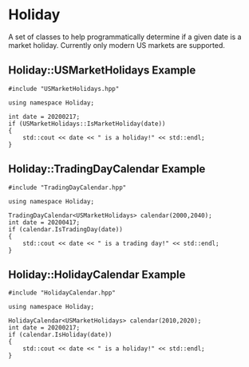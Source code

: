# Holiday
A set of classes to help programmatically determine if a given date is
a market holiday.  Currently only modern US markets are supported.

## Holiday::USMarketHolidays Example
```
#include "USMarketHolidays.hpp"

using namespace Holiday;

int date = 20200217;
if (USMarketHolidays::IsMarketHoliday(date))
{
    std::cout << date << " is a holiday!" << std::endl;
}
```
## Holiday::TradingDayCalendar Example
```
#include "TradingDayCalendar.hpp"

using namespace Holiday;

TradingDayCalendar<USMarketHolidays> calendar(2000,2040);
int date = 20200417;
if (calendar.IsTradingDay(date))
{
    std::cout << date << " is a trading day!" << std::endl;
}
```
## Holiday::HolidayCalendar Example
```
#include "HolidayCalendar.hpp"

using namespace Holiday;

HolidayCalendar<USMarketHolidays> calendar(2010,2020);
int date = 20200217;
if (calendar.IsHoliday(date))
{
    std::cout << date << " is a holiday!" << std::endl;
}
```
